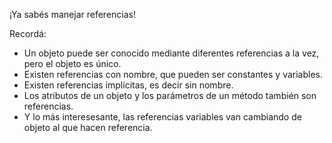 ¡Ya sabés manejar referencias!

Recordá: 

* Un objeto puede ser conocido mediante diferentes referencias a la vez, pero el objeto es único.
* Existen referencias con nombre, que pueden ser constantes y variables.
* Existen referencias implícitas, es decir sin nombre. 
* Los atributos de un objeto y los parámetros de un método también son referencias.
* Y lo más interesesante, las referencias variables van cambiando de objeto al que hacen referencia.
